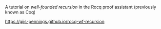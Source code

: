 A tutorial on *well-founded recursion* in the Rocq proof assistant (previously known as Coq)

https://gijs-pennings.github.io/rocq-wf-recursion
